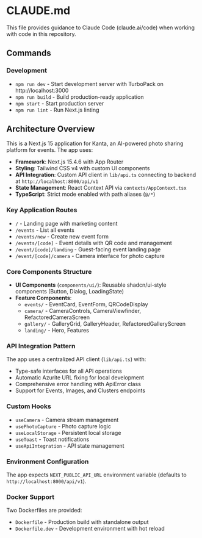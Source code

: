# CLAUDE.md

This file provides guidance to Claude Code (claude.ai/code) when working with code in this repository.

## Commands

### Development
- `npm run dev` - Start development server with TurboPack on http://localhost:3000
- `npm run build` - Build production-ready application
- `npm start` - Start production server
- `npm run lint` - Run Next.js linting

## Architecture Overview

This is a Next.js 15 application for Kanta, an AI-powered photo sharing platform for events. The app uses:

- **Framework**: Next.js 15.4.6 with App Router
- **Styling**: Tailwind CSS v4 with custom UI components
- **API Integration**: Custom API client in `lib/api.ts` connecting to backend at `http://localhost:8000/api/v1`
- **State Management**: React Context API via `contexts/AppContext.tsx`
- **TypeScript**: Strict mode enabled with path aliases (`@/*`)

### Key Application Routes

- `/` - Landing page with marketing content
- `/events` - List all events
- `/events/new` - Create new event form
- `/events/[code]` - Event details with QR code and management
- `/event/[code]/landing` - Guest-facing event landing page
- `/event/[code]/camera` - Camera interface for photo capture

### Core Components Structure

- **UI Components** (`components/ui/`): Reusable shadcn/ui-style components (Button, Dialog, LoadingState)
- **Feature Components**: 
  - `events/` - EventCard, EventForm, QRCodeDisplay
  - `camera/` - CameraControls, CameraViewfinder, RefactoredCameraScreen
  - `gallery/` - GalleryGrid, GalleryHeader, RefactoredGalleryScreen
  - `landing/` - Hero, Features

### API Integration Pattern

The app uses a centralized API client (`lib/api.ts`) with:
- Type-safe interfaces for all API operations
- Automatic Azurite URL fixing for local development
- Comprehensive error handling with ApiError class
- Support for Events, Images, and Clusters endpoints

### Custom Hooks

- `useCamera` - Camera stream management
- `usePhotoCapture` - Photo capture logic
- `useLocalStorage` - Persistent local storage
- `useToast` - Toast notifications
- `useApiIntegration` - API state management

### Environment Configuration

The app expects `NEXT_PUBLIC_API_URL` environment variable (defaults to `http://localhost:8000/api/v1`).

### Docker Support

Two Dockerfiles are provided:
- `Dockerfile` - Production build with standalone output
- `Dockerfile.dev` - Development environment with hot reload